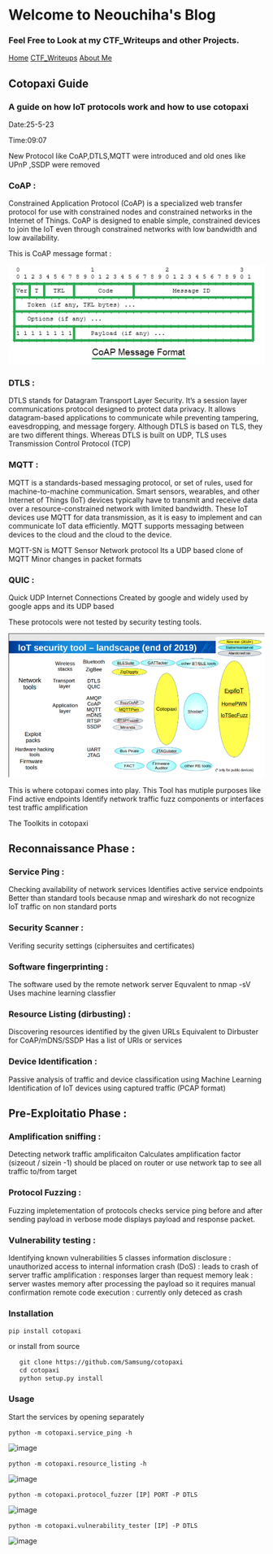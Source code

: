# Welcome to Neouchiha's Blog

### Feel Free to Look at my CTF_Writeups and other Projects.

[Home](https://npranav7619.github.io/)
[CTF_Writeups](https://npranav7619.github.io/CTF_Writeups)
[About Me](https://npranav7619.github.io/Aboutme)


## Cotopaxi Guide
### A guide on how IoT protocols work and how to use cotopaxi 

Date:25-5-23

Time:09:07

New Protocol like CoAP,DTLS,MQTT were introduced and old ones like UPnP ,SSDP were removed

### CoAP :

Constrained Application Protocol (CoAP) is a specialized web transfer protocol for use with 
constrained nodes and constrained networks in the Internet of Things. 
CoAP is designed to enable simple, constrained devices to join the IoT even through constrained 
networks with low bandwidth and low availability.

This is CoAP message format :

![image](https://github.com/npranav7619/CTF_Writeups/blob/main/assets/52345192/coap_msg.png)

### DTLS : 

DTLS stands for Datagram Transport Layer Security. It’s a session layer communications 
protocol designed to protect data privacy. 
It allows datagram-based applications to communicate while preventing tampering, eavesdropping, and 
message forgery.
Although DTLS is based on TLS, they are two different things. Whereas DTLS is built on UDP, TLS uses 
Transmission Control Protocol (TCP)    

### MQTT : 

MQTT is a standards-based messaging protocol, or set of rules, used for machine-to-machine
communication. Smart sensors,
wearables, and other Internet of Things (IoT) devices typically have to transmit and receive data
over a resource-constrained network with limited bandwidth. 
These IoT devices use MQTT for data transmission, as it is easy to implement 
and can communicate IoT data efficiently. 
MQTT supports messaging between devices to the cloud and the cloud to the device.

MQTT-SN is MQTT Sensor Network protocol
Its a UDP based clone of MQTT 
Minor changes in packet formats 

### QUIC : 

Quick UDP Internet Connections
Created by google and widely used by google apps and its UDP based



These protocols were not tested by security testing tools.

![image](https://github.com/npranav7619/CTF_Writeups/blob/main/assets/52345192/2019state.png)

This is where cotopaxi comes into play.
This Tool has mutiple purposes like 
  Find active endpoints
  Identify network traffic
  fuzz components or interfaces
  test traffic amplification


The Toolkits in cotopaxi

## Reconnaissance Phase : 

### Service Ping : 

Checking availability of network services
Identifies active service endpoints 
Better than standard tools because nmap and wireshark do not recognize
IoT traffic on non standard ports

### Security Scanner : 
Verifing security settings (ciphersuites and certificates)

### Software fingerprinting : 
The software used by the remote network server 
Equvalent to nmap -sV
Uses machine learning classfier 

### Resource Listing (dirbusting) : 
Discovering resources identified by the given URLs
Equivalent to Dirbuster for CoAP/mDNS/SSDP
Has a list of URIs or services 

### Device Identification : 
Passive analysis of traffic and device classification using Machine Learning
Identification of IoT devices using captured traffic (PCAP format)


## Pre-Exploitatio Phase : 

### Amplification sniffing : 
Detecting network traffic amplificaiton
Calculates amplification factor (sizeout / sizein -1)
should be placed on router or use network tap to see all traffic to/from target 

### Protocol Fuzzing : 
Fuzzing impletementation of protocols
checks service ping before and after sending payload
in verbose mode displays payload and response packet.

### Vulnerability testing : 
Identifying known vulnerabilities 
5 classes
  information disclosure : unauthorized access to internal information
  crash (DoS) : leads to crash of server 
  traffic amplification : responses larger than request
  memory leak : server wastes memory after processing the payload   so it requires manual confirmation
  remote code execution : currently only deteced as crash


### Installation 

    pip install cotopaxi

  or install from source 

       git clone https://github.com/Samsung/cotopaxi 
       cd cotopaxi
       python setup.py install

### Usage 

  Start the services by opening separately

    python -m cotopaxi.service_ping -h

![image](https://github.com/npranav7619/CTF_Writeups/assets/52345192/b712516f-572a-4a9f-9117-870509883750)

    python -m cotopaxi.resource_listing -h

![image](https://github.com/npranav7619/CTF_Writeups/assets/52345192/def8d49f-991f-4236-9956-aa9ce385f477)

    python -m cotopaxi.protocol_fuzzer [IP] PORT -P DTLS

![image](https://github.com/npranav7619/CTF_Writeups/assets/52345192/78ac1cea-25b4-47f3-ab25-b49bbe874df7)

    python -m cotopaxi.vulnerability_tester [IP] -P DTLS

![image](https://github.com/npranav7619/CTF_Writeups/assets/52345192/aea4857a-5b22-45dd-84a1-550d99262b88)

